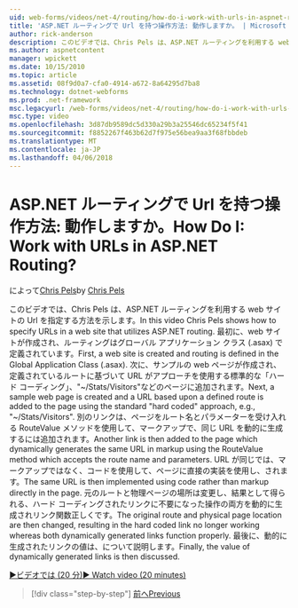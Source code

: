 ```yaml
---
uid: web-forms/videos/net-4/routing/how-do-i-work-with-urls-in-aspnet-routing
title: 'ASP.NET ルーティングで Url を持つ操作方法: 動作しますか。 | Microsoft Docs'
author: rick-anderson
description: このビデオでは、Chris Pels は、ASP.NET ルーティングを利用する web サイトの Url を指定する方法を示します。 最初に、web サイトが作成され、ルーティングは、/gl. で定義されて.
ms.author: aspnetcontent
manager: wpickett
ms.date: 10/15/2010
ms.topic: article
ms.assetid: 08f9d0a7-cfa0-4914-a672-8a64295d7ba8
ms.technology: dotnet-webforms
ms.prod: .net-framework
msc.legacyurl: /web-forms/videos/net-4/routing/how-do-i-work-with-urls-in-aspnet-routing
msc.type: video
ms.openlocfilehash: 3d87db9589dc5d330a29b3a25546dc65234f5f41
ms.sourcegitcommit: f8852267f463b62d7f975e56bea9aa3f68fbbdeb
ms.translationtype: MT
ms.contentlocale: ja-JP
ms.lasthandoff: 04/06/2018
---
```

<a name="how-do-i-work-with-urls-in-aspnet-routing"></a><span data-ttu-id="d3293-105">ASP.NET ルーティングで Url を持つ操作方法: 動作しますか。</span><span class="sxs-lookup"><span data-stu-id="d3293-105">How Do I: Work with URLs in ASP.NET Routing?</span></span>
====================
<span data-ttu-id="d3293-106">によって[Chris Pels](https://twitter.com/chrispels)</span><span class="sxs-lookup"><span data-stu-id="d3293-106">by [Chris Pels](https://twitter.com/chrispels)</span></span>

<span data-ttu-id="d3293-107">このビデオでは、Chris Pels は、ASP.NET ルーティングを利用する web サイトの Url を指定する方法を示します。</span><span class="sxs-lookup"><span data-stu-id="d3293-107">In this video Chris Pels shows how to specify URLs in a web site that utilizes ASP.NET routing.</span></span> <span data-ttu-id="d3293-108">最初に、web サイトが作成され、ルーティングはグローバル アプリケーション クラス (.asax) で定義されています。</span><span class="sxs-lookup"><span data-stu-id="d3293-108">First, a web site is created and routing is defined in the Global Application Class (.asax).</span></span> <span data-ttu-id="d3293-109">次に、サンプルの web ページが作成され、定義されているルートに基づいて URL がアプローチを使用する標準的な「ハード コーディング」、"~/Stats/Visitors"などのページに追加されます。</span><span class="sxs-lookup"><span data-stu-id="d3293-109">Next, a sample web page is created and a URL based upon a defined route is added to the page using the standard "hard coded" approach, e.g., "~/Stats/Visitors".</span></span> <span data-ttu-id="d3293-110">別のリンクは、ページをルート名とパラメーターを受け入れる RouteValue メソッドを使用して、マークアップで、同じ URL を動的に生成するには追加されます。</span><span class="sxs-lookup"><span data-stu-id="d3293-110">Another link is then added to the page which dynamically generates the same URL in markup using the RouteValue method which accepts the route name and parameters.</span></span> <span data-ttu-id="d3293-111">URL が同じでは、マークアップではなく、コードを使用して、ページに直接の実装を使用し、されます。</span><span class="sxs-lookup"><span data-stu-id="d3293-111">The same URL is then implemented using code rather than markup directly in the page.</span></span> <span data-ttu-id="d3293-112">元のルートと物理ページの場所は変更し、結果として得られる、ハード コーディングされたリンクに不要になった操作の両方を動的に生成されリンク関数正しくです。</span><span class="sxs-lookup"><span data-stu-id="d3293-112">The original route and physical page location are then changed, resulting in the hard coded link no longer working whereas both dynamically generated links function properly.</span></span> <span data-ttu-id="d3293-113">最後に、動的に生成されたリンクの値は、について説明します。</span><span class="sxs-lookup"><span data-stu-id="d3293-113">Finally, the value of dynamically generated links is then discussed.</span></span>

[<span data-ttu-id="d3293-114">&#9654;ビデオでは (20 分)</span><span class="sxs-lookup"><span data-stu-id="d3293-114">&#9654; Watch video (20 minutes)</span></span>](https://channel9.msdn.com/Blogs/ASP-NET-Site-Videos/how-do-i-work-with-urls-in-aspnet-routing)

> [!div class="step-by-step"]
> [<span data-ttu-id="d3293-115">前へ</span><span class="sxs-lookup"><span data-stu-id="d3293-115">Previous</span></span>](how-do-i-use-routing-with-aspnet-web-forms.md)
